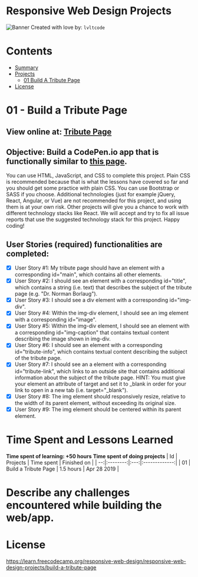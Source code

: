 Responsive Web Design Projects
===
![Banner](https://i.imgur.com/oNUw3LF.png)
Created with love by: `lvltcode`

# Contents

- [Summary](#summary)
- [Projects](#projects)
  - [01 Build A Tribute Page](#01---build-a-tribute-page)
- [License](#license)

# 01 - Build a Tribute Page

## View online at: [Tribute Page](https://codepen.io/lvltcode/pen/XQOLXX)
  
## **Objective**: Build a CodePen.io app that is functionally similar to [this page](https://codepen.io/freeCodeCamp/full/zNqgVx).

You can use HTML, JavaScript, and CSS to complete this project. Plain CSS is recommended because that is what the lessons have covered so far and you should get some practice with plain CSS. You can use Bootstrap or SASS if you choose. Additional technologies (just for example jQuery, React, Angular, or Vue) are not recommended for this project, and using them is at your own risk. Other projects will give you a chance to work with different technology stacks like React. We will accept and try to fix all issue reports that use the suggested technology stack for this project. Happy coding!

## User Stories (**required**) functionalities are completed:

* [x] User Story #1: My tribute page should have an element with a corresponding id="main", which contains all other elements.
* [x] User Story #2: I should see an element with a corresponding id="title", which contains a string (i.e. text) that describes the subject of the tribute page (e.g. "Dr. Norman Borlaug").
* [x] User Story #3: I should see a div element with a corresponding id="img-div".
* [x] User Story #4: Within the img-div element, I should see an img element with a corresponding id="image".
* [x] User Story #5: Within the img-div element, I should see an element with a corresponding id="img-caption" that contains textual content describing the image shown in img-div.
* [x] User Story #6: I should see an element with a corresponding id="tribute-info", which contains textual content describing the subject of the tribute page.
* [x] User Story #7: I should see an a element with a corresponding id="tribute-link", which links to an outside site that contains additional information about the subject of the tribute page. HINT: You must give your element an attribute of target and set it to _blank in order for your link to open in a new tab (i.e. target="_blank").
* [x] User Story #8: The img element should responsively resize, relative to the width of its parent element, without exceeding its original size.
* [x] User Story #9: The img element should be centered within its parent element.

# Time Spent and Lessons Learned
**Time spent of learning: +50 hours**
**Time spent of doing projects**
| Id | Projects | Time spent | Finished on |
| --:|:--------:|:---:|:-------------:|
| 01 | Build a Tribute Page | 1.5 hours | Apr 28 2019 |

# Describe any challenges encountered while building the web/app.

# License

https://learn.freecodecamp.org/responsive-web-design/responsive-web-design-projects/build-a-tribute-page


